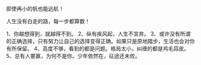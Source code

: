 即使再小的帆也能远航！

人生没有白走的路，每一步都算数！

1、你越想得到，就越得不到。
2、纵有疾风起，人生不言弃。
3、或许没有所谓的正确选择，只有努力让自己的选择变得正确。如果只是原地踏步，生活也会对你有所保留。
4、高度不够，看到的都是问题。格局太小，纠缠的都是鸡毛蒜皮。
5、总有人要赢，为何不是你。少年依然在，征途还未败。

